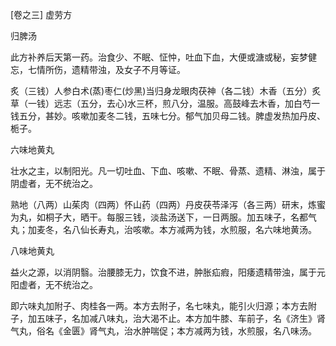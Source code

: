 [卷之三] 虚劳方

归脾汤

此方补养后天第一药。治食少、不眠、怔忡，吐血下血，大便或溏或秘，妄梦健忘，七情所伤，遗精带浊，及女子不月等证。

炙（三钱）人参白术(蒸)枣仁(炒黑)当归身龙眼肉茯神（各二钱）木香（五分）炙草（一钱）远志（五分，去心)水三杯，煎八分，温服。高鼓峰去木香，加白芍一钱五分，甚妙。咳嗽加麦冬二钱，五味七分。郁气加贝母二钱。脾虚发热加丹皮、栀子。

六味地黄丸

壮水之主，以制阳光。凡一切吐血、下血、咳嗽、不眠、骨蒸、遗精、淋浊，属于阴虚者，无不统治之。

熟地（八两）山茱肉（四两）怀山药（四两）丹皮茯苓泽泻（各三两）研末，炼蜜为丸，如桐子大，晒干。每服三钱，淡盐汤送下，一日两服。加五味子，名都气丸；加麦冬，名八仙长寿丸，治咳嗽。本方减两为钱，水煎服，名六味地黄汤。

八味地黄丸

益火之源，以消阴翳。治腰膝无力，饮食不进，肿胀疝瘕，阳痿遗精带浊，属于元阳虚者，无不统治之。

即六味丸加附子、肉桂各一两。本方去附子，名七味丸，能引火归源；本方去附子，加五味子，名加减八味丸，治大渴不止。本方加牛膝、车前子，名《济生》肾气丸，俗名《金匮》肾气丸，治水肿喘促；本方减两为钱，水煎服，名八味汤。

